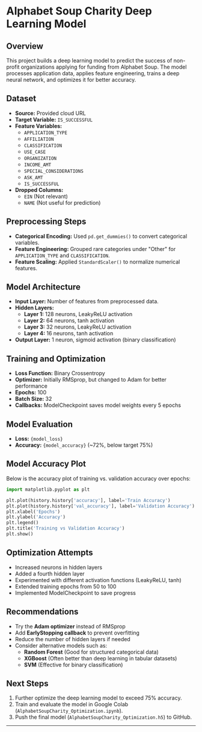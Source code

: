 # Alphabet Soup Charity Deep Learning Model

## Overview
This project builds a deep learning model to predict the success of non-profit organizations applying for funding from Alphabet Soup. The model processes application data, applies feature engineering, trains a deep neural network, and optimizes it for better accuracy.

## Dataset
- **Source:** Provided cloud URL
- **Target Variable:** `IS_SUCCESSFUL`
- **Feature Variables:**
  - `APPLICATION_TYPE`
  - `AFFILIATION`
  - `CLASSIFICATION`
  - `USE_CASE`
  - `ORGANIZATION`
  - `INCOME_AMT`
  - `SPECIAL_CONSIDERATIONS`
  - `ASK_AMT`
  - `IS_SUCCESSFUL`
- **Dropped Columns:**
  - `EIN` (Not relevant)
  - `NAME` (Not useful for prediction)

## Preprocessing Steps
- **Categorical Encoding:** Used `pd.get_dummies()` to convert categorical variables.
- **Feature Engineering:** Grouped rare categories under "Other" for `APPLICATION_TYPE` and `CLASSIFICATION`.
- **Feature Scaling:** Applied `StandardScaler()` to normalize numerical features.

## Model Architecture
- **Input Layer:** Number of features from preprocessed data.
- **Hidden Layers:**
  - **Layer 1:** 128 neurons, LeakyReLU activation
  - **Layer 2:** 64 neurons, tanh activation
  - **Layer 3:** 32 neurons, LeakyReLU activation
  - **Layer 4:** 16 neurons, tanh activation
- **Output Layer:** 1 neuron, sigmoid activation (binary classification)

## Training and Optimization
- **Loss Function:** Binary Crossentropy
- **Optimizer:** Initially RMSprop, but changed to Adam for better performance
- **Epochs:** 100
- **Batch Size:** 32
- **Callbacks:** ModelCheckpoint saves model weights every 5 epochs

## Model Evaluation
- **Loss:** `{model_loss}`
- **Accuracy:** `{model_accuracy}` (~72%, below target 75%)

## Model Accuracy Plot
Below is the accuracy plot of training vs. validation accuracy over epochs:

```python
import matplotlib.pyplot as plt

plt.plot(history.history['accuracy'], label='Train Accuracy')
plt.plot(history.history['val_accuracy'], label='Validation Accuracy')
plt.xlabel('Epochs')
plt.ylabel('Accuracy')
plt.legend()
plt.title('Training vs Validation Accuracy')
plt.show()
```

## Optimization Attempts
- Increased neurons in hidden layers
- Added a fourth hidden layer
- Experimented with different activation functions (LeakyReLU, tanh)
- Extended training epochs from 50 to 100
- Implemented ModelCheckpoint to save progress

## Recommendations
- Try the **Adam optimizer** instead of RMSprop
- Add **EarlyStopping callback** to prevent overfitting
- Reduce the number of hidden layers if needed
- Consider alternative models such as:
  - **Random Forest** (Good for structured categorical data)
  - **XGBoost** (Often better than deep learning in tabular datasets)
  - **SVM** (Effective for binary classification)

## Next Steps
1. Further optimize the deep learning model to exceed 75% accuracy.
2. Train and evaluate the model in Google Colab (`AlphabetSoupCharity_Optimization.ipynb`).
3. Push the final model (`AlphabetSoupCharity_Optimization.h5`) to GitHub.

---

